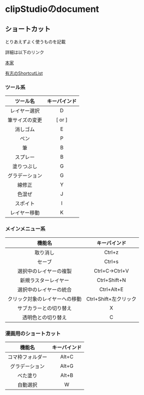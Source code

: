 # clipStudioのdocument

## ショートカット

とりあえずよく使うものを記載　

詳細は以下のリンク

[本家](https://www.clip-studio.com/site/gd/csp/manual/userguide/csp_userguide/900_shortcut/900_shortcut_0.htm)

[有志のShortcutList](http://blackstraycat.nobody.jp/digitalillustration/clipstudio-paint/clipstudio-paint-shortcut.html)

### ツール系

| ツール名       | キーバインド |
|:--------------:|:------------:|
| レイヤー選択   | D            |
| 筆サイズの変更 | [ or ]       |
| 消しゴム       | E            |
| ペン           | P            |
| 筆             | B            |
| スプレー       | B            |
| 塗りつぶし     | G            |
| グラデーション | G            |
| 線修正         | Y            |
| 色混ぜ         | J            |
| スポイト       | I            |
| レイヤー移動   | K            |

### メインメニュー系

| 機能名                         | キーバインド          |
|:------------------------------:|:---------------------:|
| 取り消し                       | Ctrl+z                |
| セーブ                         | Ctrl+s                |
| 選択中のレイヤーの複製         | Ctrl+C->Ctrl+V        |
| 新規ラスターレイヤー           | Ctrl+Shift+N          |
| 選択中のレイヤーの統合         | Ctrl+Alt+E            |
| クリック対象のレイヤーへの移動 | Ctrl+Shift+左クリック |
| サブカラーとの切り替え        | X                     |
| 透明色との切り替え             | C                     |

### 漫画用のショートカット

| 機能名           | キーバインド |
|:----------------:|:------------:|
| コマ枠フォルダー | Alt+C        |
| グラデーション   | Alt+G        |
| べた塗り         | Alt+B        |
| 自動選択         | W            |
